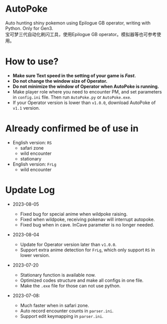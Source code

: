 # AutoPoke
Auto hunting shiny pokemon using Epilogue GB operator, writing with Python. Only for Gen3.  
宝可梦三代自动化刷闪工具，使用Epilogue GB operator。模拟器等也可参考使用。

# How to use?
- **Make sure Text speed in the setting of your game is *Fast*.**
- **Do not change the window size of Operator.**
- **Do not minimize the window of Operator when AutoPoke is running.**
- Make player role where you need to encounter PM, and set parameters in `config.ini` file. Then run `AutoPoke.py` or `AutoPoke.exe`.
- If your Operator version is lower than `v1.0.0`, download AutoPoke of `v1.1` version.

# Already confirmed be of use in
- English version: `RS`
  - safari zone
  - wild encounter
  - stationary
- English version: `FrLg`
  - wild encounter

# Update Log
- 2023-08-05
  - Fixed bug for special anime when wildpoke raising.
  - Fixed when wildpoke, receiving pokenav will interrupt autopoke.
  - Fixed bug when in cave. InCave parameter is no longer needed.

- 2023-08-04
  - Update for Operator version later than `v1.0.0`.
  - Support extra anime detection for `FrLg`, which only support `RS` in lower version.

- 2023-07-20
  - Stationary function is available now.
  - Optimized codes structure and make all configs in one file.
  - Make the `.exe` file for those can not use python.
  
- 2023-07-08: 
  - Much faster when in safari zone.
  - Auto record encounter counts in `parser.ini`.
  - Support edit keymapping in `parser.ini`.
